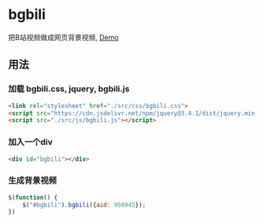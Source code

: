 # bgbili

把B站视频做成网页背景视频, [Demo](https://swearl.github.io/bgbili/)

## 用法

### 加载 bgbili.css, jquery, bgbili.js
```html
<link rel="stylesheet" href="./src/css/bgbili.css">
<script src="https://cdn.jsdelivr.net/npm/jquery@3.4.1/dist/jquery.min.js" integrity="sha256-CSXorXvZcTkaix6Yvo6HppcZGetbYMGWSFlBw8HfCJo=" crossorigin="anonymous"></script>
<script src="./src/js/bgbili.js"></script>
```
### 加入一个div
```html
<div id="bgbili"></div>
```

### 生成背景视频
```js
$(function() {
	$("#bgbili").bgbili({aid: 950945});
})
```